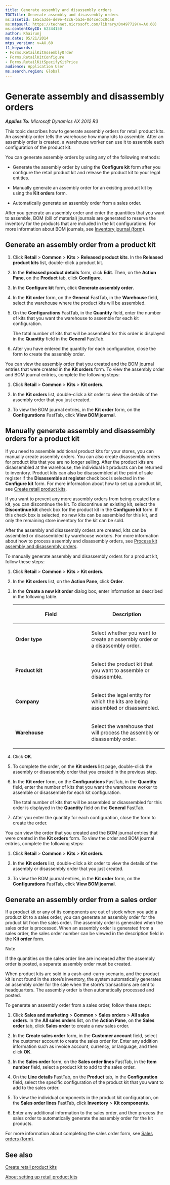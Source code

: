```yaml
---
title: Generate assembly and disassembly orders
TOCTitle: Generate assembly and disassembly orders
ms:assetid: 1e5ca3de-de9e-42c6-ba3e-0d4cecbc0ca8
ms:mtpsurl: https://technet.microsoft.com/library/Dn497729(v=AX.60)
ms:contentKeyID: 62344150
author: Khairunj
ms.date: 05/21/2014
mtps_version: v=AX.60
f1_keywords:
- Forms.RetailKitAssemblyOrder
- Forms.RetailKitConfigure
- Forms.RetailKitSpecifyKitPrice
audience: Application User
ms.search.region: Global
---
```


# Generate assembly and disassembly orders 


_**Applies To:** Microsoft Dynamics AX 2012 R3_

This topic describes how to generate assembly orders for retail product kits. An assembly order tells the warehouse how many kits to assemble. After an assembly order is created, a warehouse worker can use it to assemble each configuration of the product kit.

You can generate assembly orders by using any of the following methods:

  - Generate the assembly order by using the **Configure kit** form after you configure the retail product kit and release the product kit to your legal entities.

  - Manually generate an assembly order for an existing product kit by using the **Kit orders** form.

  - Automatically generate an assembly order from a sales order.

After you generate an assembly order and enter the quantities that you want to assemble, BOM (bill of material) journals are generated to reserve the inventory for the products that are included in the kit configurations. For more information about BOM journals, see [Inventory journal (form)](https://technet.microsoft.com/library/aa558607\(v=ax.60\)).

## Generate an assembly order from a product kit

1.  Click **Retail** \> **Common** \> **Kits** \> **Released product kits**. In the **Released product kits** list, double-click a product kit.

2.  In the **Released product details** form, click **Edit**. Then, on the **Action Pane**, on the **Product** tab, click **Configure**.

3.  In the **Configure kit** form, click **Generate assembly order**.

4.  In the **Kit order** form, on the **General** FastTab, in the **Warehouse** field, select the warehouse where the product kits will be assembled.

5.  On the **Configurations** FastTab, in the **Quantity** field, enter the number of kits that you want the warehouse to assemble for each kit configuration.
    
    The total number of kits that will be assembled for this order is displayed in the **Quantity** field in the **General** FastTab.

6.  After you have entered the quantity for each configuration, close the form to create the assembly order.

You can view the assembly order that you created and the BOM journal entries that were created in the **Kit orders** form. To view the assembly order and BOM journal entries, complete the following steps:

1.  Click **Retail** \> **Common** \> **Kits** \> **Kit orders**.

2.  In the **Kit orders** list, double-click a kit order to view the details of the assembly order that you just created.

3.  To view the BOM journal entries, in the **Kit order** form, on the **Configurations** FastTab, click **View BOM journal**.

## Manually generate assembly and disassembly orders for a product kit

If you need to assemble additional product kits for your stores, you can manually create assembly orders. You can also create disassembly orders for product kits that you are no longer selling. After the product kits are disassembled at the warehouse, the individual kit products can be returned to inventory. Product kits can also be disassembled at the point of sale register if the **Disassemble at register** check box is selected in the **Configure kit** form. For more information about how to set up a product kit, see [Create retail product kits](create-retail-product-kits.md).

If you want to prevent any more assembly orders from being created for a kit, you can discontinue the kit. To discontinue an existing kit, select the **Discontinue kit** check box for the product kit in the **Configure kit** form. If this check box is selected, no new kits can be assembled for this kit, and only the remaining store inventory for the kit can be sold.

After the assembly and disassembly orders are created, kits can be assembled or disassembled by warehouse workers. For more information about how to process assembly and disassembly orders, see [Process kit assembly and disassembly orders](process-kit-assembly-and-disassembly-orders.md).

To manually generate assembly and disassembly orders for a product kit, follow these steps:

1.  Click **Retail** \> **Common** \> **Kits** \> **Kit orders**.

2.  In the **Kit orders** list, on the **Action Pane**, click **Order**.

3.  In the **Create a new kit order** dialog box, enter information as described in the following table.
    
    <table>
    <colgroup>
    <col style="width: 50%" />
    <col style="width: 50%" />
    </colgroup>
    <thead>
    <tr class="header">
    <th><p>Field</p></th>
    <th><p>Description</p></th>
    </tr>
    </thead>
    <tbody>
    <tr class="odd">
    <td><p><strong>Order type</strong></p></td>
    <td><p>Select whether you want to create an assembly order or a disassembly order.</p></td>
    </tr>
    <tr class="even">
    <td><p><strong>Product kit</strong></p></td>
    <td><p>Select the product kit that you want to assemble or disassemble.</p></td>
    </tr>
    <tr class="odd">
    <td><p><strong>Company</strong></p></td>
    <td><p>Select the legal entity for which the kits are being assembled or disassembled.</p></td>
    </tr>
    <tr class="even">
    <td><p><strong>Warehouse</strong></p></td>
    <td><p>Select the warehouse that will process the assembly or disassembly order.</p></td>
    </tr>
    </tbody>
    </table>


4.  Click **OK**.

5.  To complete the order, on the **Kit orders** list page, double-click the assembly or disassembly order that you created in the previous step.

6.  In the **Kit order** form, on the **Configurations** FastTab, in the **Quantity** field, enter the number of kits that you want the warehouse worker to assemble or disassemble for each kit configuration.
    
    The total number of kits that will be assembled or disassembled for this order is displayed in the **Quantity** field on the **General** FastTab.

7.  After you enter the quantity for each configuration, close the form to create the order.

You can view the order that you created and the BOM journal entries that were created in the **Kit orders** form. To view the order and BOM journal entries, complete the following steps:

1.  Click **Retail** \> **Common** \> **Kits** \> **Kit orders**.

2.  In the **Kit orders** list, double-click a kit order to view the details of the assembly or disassembly order that you just created.

3.  To view the BOM journal entries, in the **Kit order** form, on the **Configurations** FastTab, click **View BOM journal**.

## Generate an assembly order from a sales order

If a product kit or any of its components are out of stock when you add a product kit to a sales order, you can generate an assembly order for the product kit from the sales order. The assembly order is generated when the sales order is processed. When an assembly order is generated from a sales order, the sales order number can be viewed in the description field in the **Kit order** form.


> [!NOTE]
> <P>If the quantities on the sales order line are increased after the assembly order is posted, a separate assembly order must be created.</P>



When product kits are sold in a cash-and-carry scenario, and the product kit is not found in the store’s inventory, the system automatically generates an assembly order for the sale when the store’s transactions are sent to headquarters. The assembly order is then automatically processed and posted.

To generate an assembly order from a sales order, follow these steps:

1.  Click **Sales and marketing** \> **Common** \> **Sales orders** \> **All sales orders**. In the **All sales orders** list, on the **Action Pane**, on the **Sales order** tab, click **Sales order** to create a new sales order.

2.  In the **Create sales order** form, in the **Customer account** field, select the customer account to create the sales order for. Enter any addition information such as invoice account, currency, or language, and then click **OK**.

3.  In the **Sales order** form, on the **Sales order lines** FastTab, in the **Item number** field, select a product kit to add to the sales order.

4.  On the **Line details** FastTab, on the **Product** tab, in the **Configuration** field, select the specific configuration of the product kit that you want to add to the sales order.

5.  To view the individual components in the product kit configuration, on the **Sales order lines** FastTab, click **Inventory** \> **Kit components**.

6.  Enter any additional information to the sales order, and then process the sales order to automatically generate the assembly order for the kit products.

For more information about completing the sales order form, see [Sales orders (form)](https://technet.microsoft.com/library/aa585863\(v=ax.60\)).

## See also

[Create retail product kits](create-retail-product-kits.md)

[About setting up retail product kits](about-setting-up-retail-product-kits.md)

  


